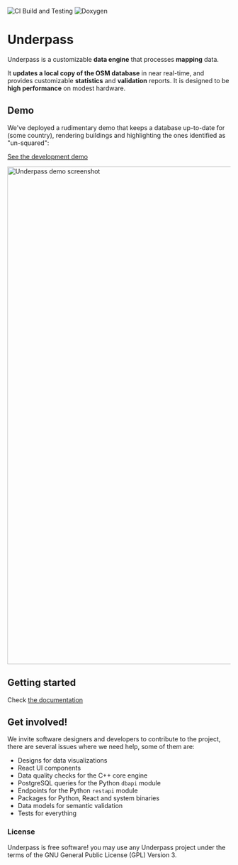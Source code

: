 ![CI Build and Testing](https://github.com/hotosm/underpass/actions/workflows/tests.yml/badge.svg)
![Doxygen](https://github.com/hotosm/underpass/actions/workflows/docs.yml/badge.svg)

# Underpass

Underpass is a customizable **data engine** that processes **mapping** data.

It **updates a local copy of the OSM database** in near real-time, and provides customizable **statistics** and **validation** reports. It is designed to be **high performance** on modest hardware.

## Demo

We've deployed a rudimentary demo that keeps a database up-to-date for (some country),
rendering buildings and highlighting the ones identified as "un-squared":

[See the development demo](https://underpass.hotosm.org)

<img width="1120" alt="Underpass demo screenshot" src="https://github.com/hotosm/underpass/assets/1226194/41c2caf2-4206-4969-9f69-4d73de8d5523" />

## Getting started

Check [the documentation](https://hotosm.github.io/underpass/)

## Get involved!

We invite software designers and developers to contribute to the project, there are several issues
where we need help, some of them are:

* Designs for data visualizations
* React UI components
* Data quality checks for the C++ core engine
* PostgreSQL queries for the Python `dbapi` module
* Endpoints for the Python `restapi` module
* Packages for Python, React and system binaries
* Data models for semantic validation
* Tests for everything

### License

Underpass is free software! you may use any Underpass project under the terms of
the GNU General Public License (GPL) Version 3.
